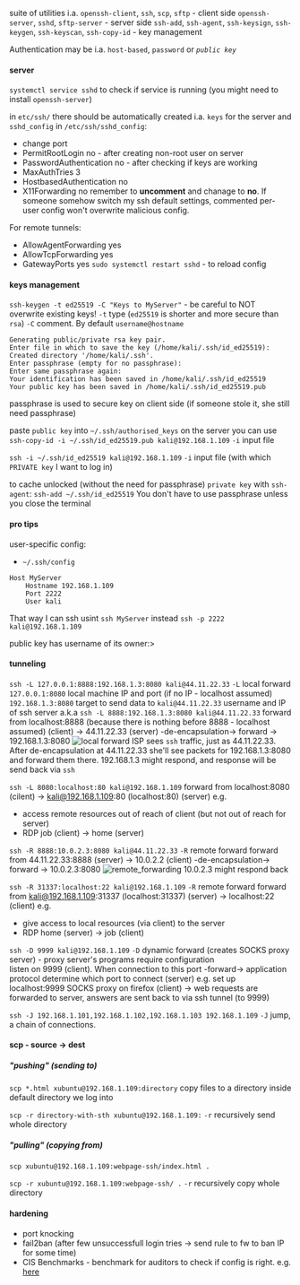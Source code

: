 suite of utilities
i.a.
`openssh-client`, `ssh`, `scp`, `sftp` - client side
`openssh-server`, `sshd`,  `sftp-server` - server side
`ssh-add`, `ssh-agent`, `ssh-keysign`, `ssh-keygen`, `ssh-keyscan`, `ssh-copy-id` - key management

Authentication may be i.a. `host-based`, `password` or *`public key`*

#### server
`systemctl service sshd` to check if service is running (you might need to install `openssh-server`)

in `etc/ssh/` there should be automatically created i.a. `keys` for the server and `sshd_config`
in `/etc/ssh/sshd_config`: 
- change port
- PermitRootLogin no - after creating non-root user on server
- PasswordAuthentication no - after checking if keys are working
- MaxAuthTries 3
- HostbasedAuthentication no
- X11Forwarding no
remember to **uncomment** and chanage to **no**. If someone somehow switch my ssh default settings, commented per-user config won't overwrite malicious config.

For remote tunnels:
- AllowAgentForwarding yes
- AllowTcpForwarding yes
- GatewayPorts yes
`sudo systemctl restart sshd` - to reload config

#### keys management
`ssh-keygen -t ed25519 -C "Keys to MyServer"` - be careful to NOT overwrite existing keys!
`-t` type (`ed25519` is shorter and more secure than `rsa`)
`-C` comment. By default `username@hostname`
```
Generating public/private rsa key pair.
Enter file in which to save the key (/home/kali/.ssh/id_ed25519): 
Created directory '/home/kali/.ssh'.
Enter passphrase (empty for no passphrase): 
Enter same passphrase again: 
Your identification has been saved in /home/kali/.ssh/id_ed25519
Your public key has been saved in /home/kali/.ssh/id_ed25519.pub
```
passphrase is used to secure key on client side (if someone stole it, she still need passphrase)

paste `public key` into `~/.ssh/authorised_keys` on the server
you can use `ssh-copy-id -i ~/.ssh/id_ed25519.pub kali@192.168.1.109`
`-i` input file

`ssh -i ~/.ssh/id_ed25519 kali@192.168.1.109`
`-i` input file (with which `PRIVATE key` I want to log in)

to cache unlocked (without the need for passphrase) `private key` with `ssh-agent`:
`ssh-add ~/.ssh/id_ed25519`
You don't have to use passphrase unless you close the terminal

#### pro tips
user-specific config:
- `~/.ssh/config`
```
Host MyServer
	Hostname 192.168.1.109
	Port 2222
	User kali
```
That way I can ssh usint `ssh MyServer` instead `ssh -p 2222 kali@192.168.1.109`

public key has username of its owner:>

#### tunneling
`ssh -L 127.0.0.1:8888:192.168.1.3:8080 kali@44.11.22.33`
`-L` local forward
`127.0.0.1:8080` local machine IP and port (if no IP - localhost assumed)
`192.168.1.3:8080` target to send data to
`kali@44.11.22.33` username and IP of ssh server
a.k.a
`ssh -L 8888:192.168.1.3:8080 kali@44.11.22.33`
forward from localhost:8888 (because there is nothing before 8888 - localhost assumed) (client) -> 44.11.22.33 (server) -de-encapsulation-> forward -> 192.168.1.3:8080
![local forward](local_forward.png)
ISP sees `ssh` traffic, just as 44.11.22.33. After de-encapsulation at 44.11.22.33 she'll see packets for 192.168.1.3:8080 and forward them there. 192.168.1.3 might respond, and response will be send back via `ssh`

`ssh -L 8080:localhost:80 kali@192.168.1.109`
forward from localhost:8080 (cilent) -> kali@192.168.1.109:80 (localhost:80) (server) 
e.g.
- access remote resources out of reach of client (but not out of reach for server)
- RDP job (client) -> home (server)


`ssh -R 8888:10.0.2.3:8080 kali@44.11.22.33`
`-R` remote forward
forward from 44.11.22.33:8888 (server) -> 10.0.2.2 (client) -de-encapsulation-> forward -> 10.0.2.3:8080 
![remote_forwarding](remote_forward.png)
10.0.2.3 might respond back

`ssh -R 31337:localhost:22 kali@192.168.1.109`
`-R` remote forward
forward from kali@192.168.1.109:31337 (localhost:31337) (server) -> localhost:22 (client)
e.g.
- give access to local resources (via client) to the server
- RDP home (server) -> job (client)


`ssh -D 9999 kali@192.168.1.109`
`-D` dynamic forward (creates SOCKS proxy server) - proxy server's programs require configuration  
listen on 9999 (client). When connection to this port -forward-> application protocol determine which port to connect (server)
e.g.
set up localhost:9999 SOCKS proxy on firefox (client) -> web requests are forwarded to server, answers are sent back to via ssh tunnel (to 9999)



`ssh -J 192.168.1.101,192.168.1.102,192.168.1.103 192.168.1.109`
`-J` jump, a chain of connections.


#### scp - source -> dest
##### "pushing" (sending to) 
`scp *.html xubuntu@192.168.1.109:directory`
copy files to a directory inside default directory we log into

`scp -r directory-with-sth xubuntu@192.168.1.109:`
`-r` recursively send whole directory


##### "pulling" (copying from)
`scp xubuntu@192.168.1.109:webpage-ssh/index.html .`

`scp -r xubuntu@192.168.1.109:webpage-ssh/ .`
`-r` recursively copy whole directory

#### hardening
- port knocking
- fail2ban (after few unsuccessfull login tries -> send rule to fw to ban IP for some time)
- CIS Benchmarks - benchmark for auditors to check if config is right. e.g. [here](https://github.com/WoTTsecurity/agent/issues/277)